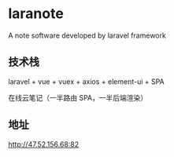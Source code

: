 # laranote
A note software developed by laravel framework

## 技术栈
laravel + vue + vuex + axios + element-ui + SPA

在线云笔记（一半路由 SPA，一半后端渲染）

## 地址
http://47.52.156.68:82
